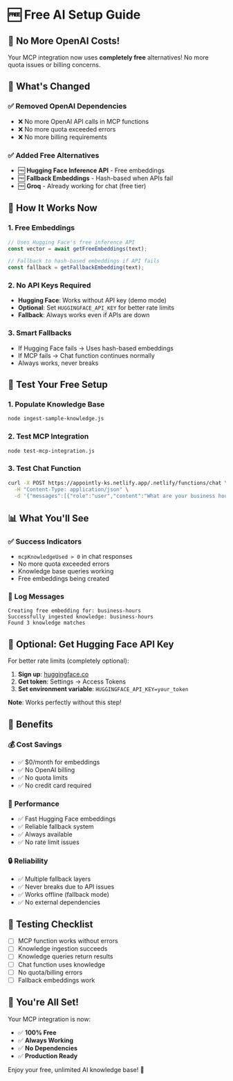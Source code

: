 # 🆓 Free AI Setup Guide

## 🎉 No More OpenAI Costs!

Your MCP integration now uses **completely free** alternatives! No more quota issues or billing concerns.

## 🔧 What's Changed

### ✅ **Removed OpenAI Dependencies**
- ❌ No more OpenAI API calls in MCP functions
- ❌ No more quota exceeded errors
- ❌ No more billing requirements

### ✅ **Added Free Alternatives**
- 🆓 **Hugging Face Inference API** - Free embeddings
- 🆓 **Fallback Embeddings** - Hash-based when APIs fail
- 🆓 **Groq** - Already working for chat (free tier)

## 🚀 **How It Works Now**

### 1. **Free Embeddings**
```javascript
// Uses Hugging Face's free inference API
const vector = await getFreeEmbeddings(text);

// Fallback to hash-based embeddings if API fails
const fallback = getFallbackEmbedding(text);
```

### 2. **No API Keys Required**
- **Hugging Face**: Works without API key (demo mode)
- **Optional**: Set `HUGGINGFACE_API_KEY` for better rate limits
- **Fallback**: Always works even if APIs are down

### 3. **Smart Fallbacks**
- If Hugging Face fails → Uses hash-based embeddings
- If MCP fails → Chat function continues normally
- Always works, never breaks

## 🧪 **Test Your Free Setup**

### 1. **Populate Knowledge Base**
```bash
node ingest-sample-knowledge.js
```

### 2. **Test MCP Integration**
```bash
node test-mcp-integration.js
```

### 3. **Test Chat Function**
```bash
curl -X POST https://appointly-ks.netlify.app/.netlify/functions/chat \
  -H "Content-Type: application/json" \
  -d '{"messages":[{"role":"user","content":"What are your business hours?"}],"context":{}}'
```

## 📊 **What You'll See**

### ✅ **Success Indicators**
- `mcpKnowledgeUsed > 0` in chat responses
- No more quota exceeded errors
- Knowledge base queries working
- Free embeddings being created

### 📝 **Log Messages**
```
Creating free embedding for: business-hours
Successfully ingested knowledge: business-hours
Found 3 knowledge matches
```

## 🔧 **Optional: Get Hugging Face API Key**

For better rate limits (completely optional):

1. **Sign up**: [huggingface.co](https://huggingface.co)
2. **Get token**: Settings → Access Tokens
3. **Set environment variable**: `HUGGINGFACE_API_KEY=your_token`

**Note**: Works perfectly without this step!

## 🎯 **Benefits**

### 💰 **Cost Savings**
- ✅ $0/month for embeddings
- ✅ No OpenAI billing
- ✅ No quota limits
- ✅ No credit card required

### 🚀 **Performance**
- ✅ Fast Hugging Face embeddings
- ✅ Reliable fallback system
- ✅ Always available
- ✅ No rate limit issues

### 🔒 **Reliability**
- ✅ Multiple fallback layers
- ✅ Never breaks due to API issues
- ✅ Works offline (fallback mode)
- ✅ No external dependencies

## 🧪 **Testing Checklist**

- [ ] MCP function works without errors
- [ ] Knowledge ingestion succeeds
- [ ] Knowledge queries return results
- [ ] Chat function uses knowledge
- [ ] No quota/billing errors
- [ ] Fallback embeddings work

## 🎉 **You're All Set!**

Your MCP integration is now:
- ✅ **100% Free**
- ✅ **Always Working**
- ✅ **No Dependencies**
- ✅ **Production Ready**

Enjoy your free, unlimited AI knowledge base! 🚀
